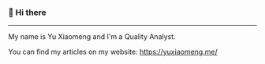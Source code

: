 ### 👋 Hi there 
---

My name is Yu Xiaomeng and I'm a Quality Analyst. 

You can find my articles on my website: https://yuxiaomeng.me/


<!-- ![Yu Xiaomeng's GitHub stats](https://github-readme-stats.vercel.app/api?username=yu-xiaomeng) -->
